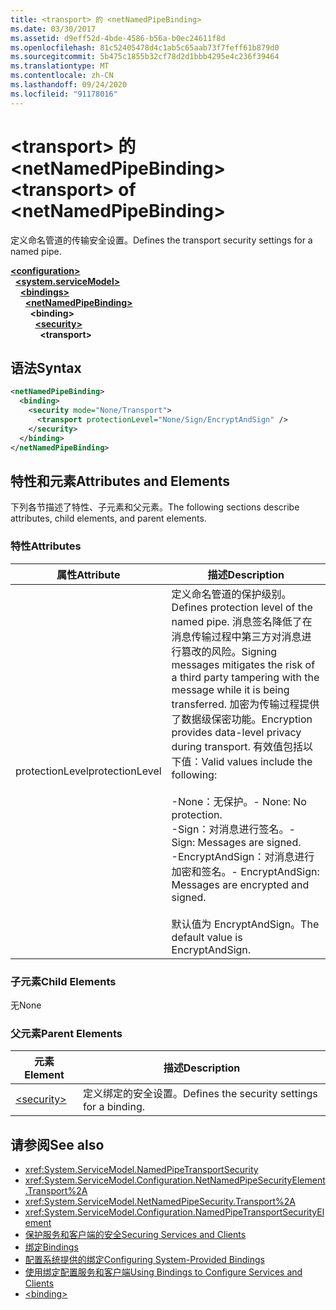 ```yaml
---
title: <transport> 的 <netNamedPipeBinding>
ms.date: 03/30/2017
ms.assetid: d9eff52d-4bde-4586-b56a-b0ec24611f8d
ms.openlocfilehash: 81c52405478d4c1ab5c65aab73f7feff61b879d0
ms.sourcegitcommit: 5b475c1855b32cf78d2d1bbb4295e4c236f39464
ms.translationtype: MT
ms.contentlocale: zh-CN
ms.lasthandoff: 09/24/2020
ms.locfileid: "91178016"
---
```

# <a name="transport-of-netnamedpipebinding"></a><span data-ttu-id="0d3a1-102">\<transport> 的 \<netNamedPipeBinding></span><span class="sxs-lookup"><span data-stu-id="0d3a1-102">\<transport> of \<netNamedPipeBinding></span></span>

<span data-ttu-id="0d3a1-103">定义命名管道的传输安全设置。</span><span class="sxs-lookup"><span data-stu-id="0d3a1-103">Defines the transport security settings for a named pipe.</span></span>  
  
[**\<configuration>**](../configuration-element.md)\
&nbsp;&nbsp;[**\<system.serviceModel>**](system-servicemodel.md)\
&nbsp;&nbsp;&nbsp;&nbsp;[**\<bindings>**](bindings.md)\
&nbsp;&nbsp;&nbsp;&nbsp;&nbsp;&nbsp;[**\<netNamedPipeBinding>**](netnamedpipebinding.md)\
&nbsp;&nbsp;&nbsp;&nbsp;&nbsp;&nbsp;&nbsp;&nbsp;**\<binding>**\
&nbsp;&nbsp;&nbsp;&nbsp;&nbsp;&nbsp;&nbsp;&nbsp;&nbsp;&nbsp;[**\<security>**](security-of-netnamedpipebinding.md)\
&nbsp;&nbsp;&nbsp;&nbsp;&nbsp;&nbsp;&nbsp;&nbsp;&nbsp;&nbsp;&nbsp;&nbsp;**\<transport>**  
  
## <a name="syntax"></a><span data-ttu-id="0d3a1-104">语法</span><span class="sxs-lookup"><span data-stu-id="0d3a1-104">Syntax</span></span>  
  
```xml  
<netNamedPipeBinding>
  <binding>
    <security mode="None/Transport">
      <transport protectionLevel="None/Sign/EncryptAndSign" />
    </security>
  </binding>
</netNamedPipeBinding>
```  
  
## <a name="attributes-and-elements"></a><span data-ttu-id="0d3a1-105">特性和元素</span><span class="sxs-lookup"><span data-stu-id="0d3a1-105">Attributes and Elements</span></span>  

 <span data-ttu-id="0d3a1-106">下列各节描述了特性、子元素和父元素。</span><span class="sxs-lookup"><span data-stu-id="0d3a1-106">The following sections describe attributes, child elements, and parent elements.</span></span>  
  
### <a name="attributes"></a><span data-ttu-id="0d3a1-107">特性</span><span class="sxs-lookup"><span data-stu-id="0d3a1-107">Attributes</span></span>  
  
|<span data-ttu-id="0d3a1-108">属性</span><span class="sxs-lookup"><span data-stu-id="0d3a1-108">Attribute</span></span>|<span data-ttu-id="0d3a1-109">描述</span><span class="sxs-lookup"><span data-stu-id="0d3a1-109">Description</span></span>|  
|---------------|-----------------|  
|<span data-ttu-id="0d3a1-110">protectionLevel</span><span class="sxs-lookup"><span data-stu-id="0d3a1-110">protectionLevel</span></span>|<span data-ttu-id="0d3a1-111">定义命名管道的保护级别。</span><span class="sxs-lookup"><span data-stu-id="0d3a1-111">Defines protection level of the named pipe.</span></span> <span data-ttu-id="0d3a1-112">消息签名降低了在消息传输过程中第三方对消息进行篡改的风险。</span><span class="sxs-lookup"><span data-stu-id="0d3a1-112">Signing messages mitigates the risk of a third party tampering with the message while it is being transferred.</span></span> <span data-ttu-id="0d3a1-113">加密为传输过程提供了数据级保密功能。</span><span class="sxs-lookup"><span data-stu-id="0d3a1-113">Encryption provides data-level privacy during transport.</span></span> <span data-ttu-id="0d3a1-114">有效值包括以下值：</span><span class="sxs-lookup"><span data-stu-id="0d3a1-114">Valid values include the following:</span></span><br /><br /> <span data-ttu-id="0d3a1-115">-None：无保护。</span><span class="sxs-lookup"><span data-stu-id="0d3a1-115">-   None: No protection.</span></span><br /><span data-ttu-id="0d3a1-116">-Sign：对消息进行签名。</span><span class="sxs-lookup"><span data-stu-id="0d3a1-116">-   Sign: Messages are signed.</span></span><br /><span data-ttu-id="0d3a1-117">-EncryptAndSign：对消息进行加密和签名。</span><span class="sxs-lookup"><span data-stu-id="0d3a1-117">-   EncryptAndSign: Messages are encrypted and signed.</span></span><br /><br /> <span data-ttu-id="0d3a1-118">默认值为 EncryptAndSign。</span><span class="sxs-lookup"><span data-stu-id="0d3a1-118">The default value is EncryptAndSign.</span></span>|  
  
### <a name="child-elements"></a><span data-ttu-id="0d3a1-119">子元素</span><span class="sxs-lookup"><span data-stu-id="0d3a1-119">Child Elements</span></span>  

 <span data-ttu-id="0d3a1-120">无</span><span class="sxs-lookup"><span data-stu-id="0d3a1-120">None</span></span>  
  
### <a name="parent-elements"></a><span data-ttu-id="0d3a1-121">父元素</span><span class="sxs-lookup"><span data-stu-id="0d3a1-121">Parent Elements</span></span>  
  
|<span data-ttu-id="0d3a1-122">元素</span><span class="sxs-lookup"><span data-stu-id="0d3a1-122">Element</span></span>|<span data-ttu-id="0d3a1-123">描述</span><span class="sxs-lookup"><span data-stu-id="0d3a1-123">Description</span></span>|  
|-------------|-----------------|  
|[\<security>](security-of-netnamedpipebinding.md)|<span data-ttu-id="0d3a1-124">定义绑定的安全设置。</span><span class="sxs-lookup"><span data-stu-id="0d3a1-124">Defines the security settings for a binding.</span></span>|  
  
## <a name="see-also"></a><span data-ttu-id="0d3a1-125">请参阅</span><span class="sxs-lookup"><span data-stu-id="0d3a1-125">See also</span></span>

- <xref:System.ServiceModel.NamedPipeTransportSecurity>
- <xref:System.ServiceModel.Configuration.NetNamedPipeSecurityElement.Transport%2A>
- <xref:System.ServiceModel.NetNamedPipeSecurity.Transport%2A>
- <xref:System.ServiceModel.Configuration.NamedPipeTransportSecurityElement>
- [<span data-ttu-id="0d3a1-126">保护服务和客户端的安全</span><span class="sxs-lookup"><span data-stu-id="0d3a1-126">Securing Services and Clients</span></span>](../../../wcf/feature-details/securing-services-and-clients.md)
- [<span data-ttu-id="0d3a1-127">绑定</span><span class="sxs-lookup"><span data-stu-id="0d3a1-127">Bindings</span></span>](../../../wcf/bindings.md)
- [<span data-ttu-id="0d3a1-128">配置系统提供的绑定</span><span class="sxs-lookup"><span data-stu-id="0d3a1-128">Configuring System-Provided Bindings</span></span>](../../../wcf/feature-details/configuring-system-provided-bindings.md)
- [<span data-ttu-id="0d3a1-129">使用绑定配置服务和客户端</span><span class="sxs-lookup"><span data-stu-id="0d3a1-129">Using Bindings to Configure Services and Clients</span></span>](../../../wcf/using-bindings-to-configure-services-and-clients.md)
- [\<binding>](bindings.md)
